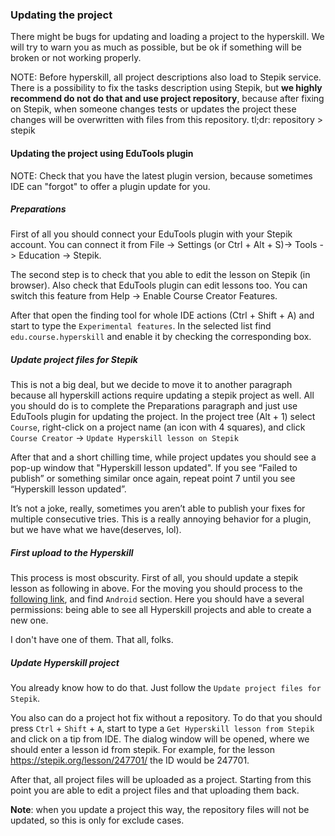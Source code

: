 ### Updating the project

There might be bugs for updating and loading a project to the hyperskill. We will try to warn you 
as much as possible, but be ok if something will be broken or not working properly.

NOTE: Before hyperskill, all project descriptions also load to Stepik service. There is a 
possibility to fix the tasks description using Stepik, but **we highly recommend do not do that 
and use project repository**, because after fixing on Stepik, when someone changes tests or updates 
the project these changes will be overwritten with files from this repository. tl;dr: repository > stepik

#### Updating the project using EduTools plugin

NOTE: Check that you have the latest plugin version, because sometimes IDE can "forgot" to offer
a plugin update for you.

##### Preparations

First of all you should connect your EduTools plugin with your Stepik account. You can connect it 
from File -> Settings (or Ctrl + Alt + S)-> Tools -> Education -> Stepik.

The second step is to check that you able to edit the lesson on Stepik (in browser). Also check 
that EduTools plugin can edit lessons too. You can switch this feature from 
Help -> Enable Course Creator Features. 

After that open the finding tool for whole IDE actions (Ctrl + Shift + A) and start to type the 
`Experimental features`. In the selected list find `edu.course.hyperskill` and enable it by 
checking the corresponding box.

##### Update project files for Stepik

This is not a big deal, but we decide to move it to another paragraph because all hyperskill actions 
require updating a stepik project as well. All you should do is to complete the Preparations paragraph 
and just use EduTools plugin for updating the project. In the project tree (Alt + 1) select `Course`, 
right-click on a project name (an icon with 4 squares), and click `Course Creator` -> 
`Update Hyperskill lesson on Stepik`

After that and a short chilling time, while project updates you should see a pop-up window that 
"Hyperskill lesson updated". If you see “Failed to publish” or something similar once again, 
repeat point 7 until you see “Hyperskill lesson updated”. 

It’s not a joke, really, sometimes you aren’t able to publish your fixes for multiple consecutive tries. 
This is a really annoying behavior for a plugin, but we have what we have(deserves, lol).

##### First upload to the Hyperskill

This process is most obscurity. First of all, you should update a stepik lesson as following in above.
For the moving you should process to the [following link](https://stepik.org/course/47503/syllabus), 
and find `Android` section. Here you should have a several permissions: being able to see all 
Hyperskill projects and able to create a new one.

I don't have one of them. That all, folks.

##### Update Hyperskill project

You already know how to do that. Just follow the `Update project files for Stepik`. 

You also can do a project hot fix without a repository. To do that you should press `Ctrl` + `Shift` + `A`,
start to type a `Get Hyperskill lesson from Stepik` and click on a tip from IDE. The dialog window will be opened,
where we should enter a lesson id from stepik. For example, for the lesson https://stepik.org/lesson/247701/ 
the ID would be 247701. 

After that, all project files will be uploaded as a project. Starting from this point you are able to 
edit a project files and that uploading them back. 

**Note**: when you update a project this way, the repository files will not be updated, so this 
is only for exclude cases.


